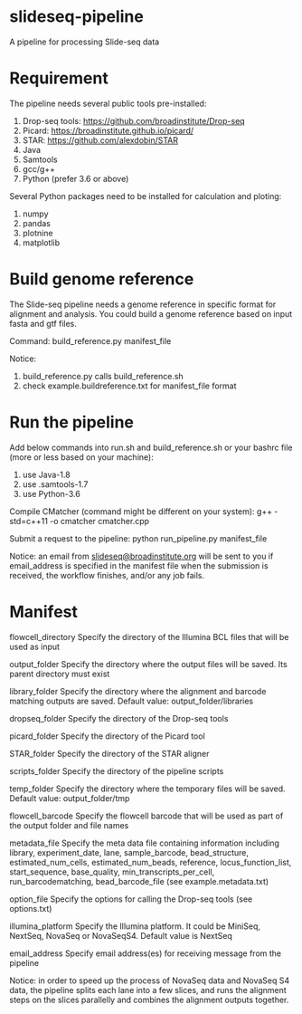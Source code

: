 # slideseq-pipeline
A pipeline for processing Slide-seq data

# Requirement

The pipeline needs several public tools pre-installed:
1) Drop-seq tools: https://github.com/broadinstitute/Drop-seq
2) Picard: https://broadinstitute.github.io/picard/
3) STAR: https://github.com/alexdobin/STAR
4) Java
5) Samtools
6) gcc/g++
7) Python (prefer 3.6 or above)

Several Python packages need to be installed for calculation and ploting:
1) numpy
2) pandas
3) plotnine
4) matplotlib
    
# Build genome reference

The Slide-seq pipeline needs a genome reference in specific format for alignment and analysis. You could build a genome reference based on input fasta and gtf files. 

Command: build_reference.py manifest_file

Notice:
1) build_reference.py calls build_reference.sh
2) check example.buildreference.txt for manifest_file format

# Run the pipeline

Add below commands into run.sh and build_reference.sh or your bashrc file (more or less based on your machine):
1) use Java-1.8
2) use .samtools-1.7
3) use Python-3.6

Compile CMatcher (command might be different on your system): g++ -std=c++11 -o cmatcher cmatcher.cpp

Submit a request to the pipeline: python run_pipeline.py manifest_file

Notice: an email from slideseq@broadinstitute.org will be sent to you if email_address is specified in the manifest file when the submission is received, the workflow finishes, and/or any job fails.

# Manifest

flowcell_directory      Specify the directory of the Illumina BCL files that will be used as input

output_folder			Specify the directory where the output files will be saved. Its parent directory must exist

library_folder			Specify the directory where the alignment and barcode matching outputs are saved. 
						Default value: output_folder/libraries

dropseq_folder			Specify the directory of the Drop-seq tools

picard_folder			Specify the directory of the Picard tool

STAR_folder				Specify the directory of the STAR aligner

scripts_folder			Specify the directory of the pipeline scripts

temp_folder				Specify the directory where the temporary files will be saved. 
						Default value: output_folder/tmp

flowcell_barcode		Specify the flowcell barcode that will be used as part of the output folder and file names

metadata_file			Specify the meta data file containing information including library, experiment_date, lane, 
						sample_barcode, bead_structure, estimated_num_cells, estimated_num_beads, reference, 
						locus_function_list, start_sequence, base_quality, min_transcripts_per_cell, run_barcodematching, 
						bead_barcode_file (see example.metadata.txt)

option_file				Specify the options for calling the Drop-seq tools (see options.txt)

illumina_platform		Specify the Illumina platform. It could be MiniSeq, NextSeq, NovaSeq or NovaSeqS4. 
						Default value is NextSeq

email_address			Specify email address(es) for receiving message from the pipeline

Notice: in order to speed up the process of NovaSeq data and NovaSeq S4 data, the pipeline splits each lane into a few slices, and runs the alignment steps on the slices parallelly and combines the alignment outputs together. 

